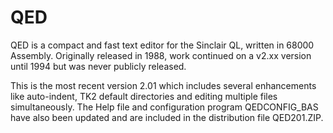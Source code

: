 # QED
QED is a compact and fast text editor for the Sinclair QL, written in 68000 Assembly. Originally released in 1988, work continued on a v2.xx version until 1994 but was never publicly released.

This is the most recent version 2.01 which includes several enhancements like auto-indent, TK2 default directories and editing multiple files simultaneously. The Help file and configuration program QEDCONFIG_BAS have also been updated and are included in the distribution file QED201.ZIP.
